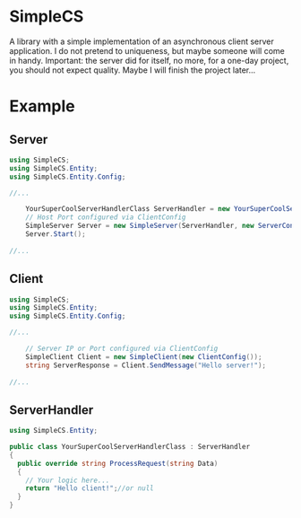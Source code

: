 # SimpleCS
A library with a simple implementation of an asynchronous client server application. I do not pretend to uniqueness, but maybe someone will come in handy. Important: the server did for itself, no more, for a one-day project, you should not expect quality. Maybe I will finish the project later...

# Example
## Server
```cs
using SimpleCS;
using SimpleCS.Entity;
using SimpleCS.Entity.Config;

//...

    YourSuperCoolServerHandlerClass ServerHandler = new YourSuperCoolServerHandlerClass();
    // Host Port configured via ClientConfig
    SimpleServer Server = new SimpleServer(ServerHandler, new ServerConfig());
    Server.Start();
  
//...
```
## Client
```cs
using SimpleCS;
using SimpleCS.Entity;
using SimpleCS.Entity.Config;

//...

    // Server IP or Port configured via ClientConfig
    SimpleClient Client = new SimpleClient(new ClientConfig());
    string ServerResponse = Client.SendMessage("Hello server!");
  
//...
```
## ServerHandler
```cs
using SimpleCS.Entity;

public class YourSuperCoolServerHandlerClass : ServerHandler
{
  public override string ProcessRequest(string Data)
  {
    // Your logic here...
    return "Hello client!";//or null
  }
}
```

